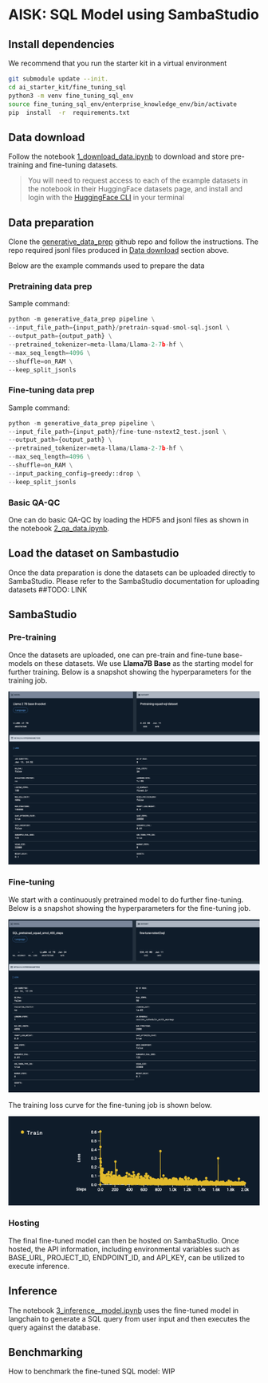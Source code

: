 # AISK: SQL Model using SambaStudio

## Install dependencies

We recommend that you run the starter kit in a virtual environment

```bash
git submodule update --init.  
cd ai_starter_kit/fine_tuning_sql
python3 -m venv fine_tuning_sql_env
source fine_tuning_sql_env/enterprise_knowledge_env/bin/activate
pip  install  -r  requirements.txt
```

## Data download
Follow the notebook [1_download_data.ipynb](notebooks/1_download_data.ipynb) to download and store pre-training and fine-tuning datasets.

> You will need to request access to each of the example datasets in the notebook in their HuggingFace datasets page, and install and login with the [HuggingFace CLI](https://huggingface.co/docs/huggingface_hub/en/guides/cli) in your terminal

## Data preparation

Clone the [generative_data_prep](https://github.com/sambanova/generative_data_prep) github repo and follow the instructions. The repo required jsonl files produced in [Data download](#data-download) section above.

Below are the example commands used to prepare the data

### Pretraining data prep

Sample command:
```python
python -m generative_data_prep pipeline \
--input_file_path={input_path}/pretrain-squad-smol-sql.jsonl \
--output_path={output_path} \
--pretrained_tokenizer=meta-llama/Llama-2-7b-hf \
--max_seq_length=4096 \
--shuffle=on_RAM \
--keep_split_jsonls
```

### Fine-tuning data prep

Sample command:
```python
python -m generative_data_prep pipeline \
--input_file_path={input_path}/fine-tune-nstext2_test.jsonl \
--output_path={output_path} \
--pretrained_tokenizer=meta-llama/Llama-2-7b-hf \
--max_seq_length=4096 \
--shuffle=on_RAM \
--input_packing_config=greedy::drop \
--keep_split_jsonls
```

### Basic QA-QC

One can do basic QA-QC by loading the HDF5 and jsonl files as shown in the notebook [2_qa_data.ipynb](notebooks/2_qa_data.ipynb).

## Load the dataset on Sambastudio

Once the data preparation is done the datasets can be uploaded directly to SambaStudio.
Please refer to the SambaStudio documentation for uploading datasets ##TODO: LINK

## SambaStudio

### Pre-training
Once the datasets are uploaded, one can pre-train and fine-tune base-models on these datasets.
We use **Llama7B Base** as the starting model for further training. Below is a snapshot showing the hyperparameters 
for the training job.

![](images/Pretraining_SN.png)

### Fine-tuning
We start with a continuously pretrained model to do further fine-tuning. Below is a snapshot showing the hyperparameters 
for the fine-tuning job.

![](images/Fine_tuning_SN.png)

The training loss curve for the fine-tuning job is shown below.

![](images/Fine_tuning_loss_SN.png)

### Hosting

The final fine-tuned model can then be hosted on SambaStudio. Once hosted, the API information, including environmental variables such as BASE_URL, PROJECT_ID, ENDPOINT_ID, and API_KEY, can be utilized to execute inference.

## Inference

The notebook [3_inference__model.ipynb](notebooks/3_inference__model.ipynb) uses the fine-tuned model in langchain to generate a SQL query from user input and then executes the query against the database.

## Benchmarking

How to benchmark the fine-tuned SQL model: WIP
